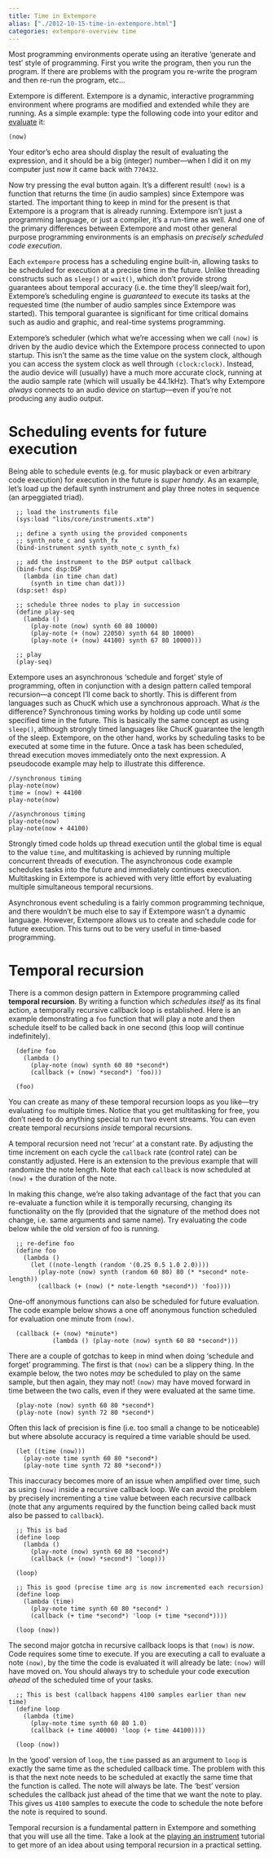 ```yaml
---
title: Time in Extempore
alias: ["./2012-10-15-time-in-extempore.html"]
categories: extempore-overview time
---
```


Most programming environments operate using an iterative ‘generate and
test’ style of programming. First you write the program, then you run
the program. If there are problems with the program you re-write the
program and then re-run the program, etc…

Extempore is different. Extempore is a dynamic, interactive programming
environment where programs are modified and extended while they are
running. As a simple example: type the following code into your editor
and [evaluate](2012-09-26-interacting-with-the-extempore-compiler.org)
it:

``` {.extempore}
(now)
```

Your editor’s echo area should display the result of evaluating the
expression, and it should be a big (integer) number—when I did it on my
computer just now it came back with `770432`.

Now try pressing the eval button again. It’s a different result! `(now)`
is a function that returns the time (in audio samples) since Extempore
was started. The important thing to keep in mind for the present is that
Extempore is a program that is already running. Extempore isn’t just a
programming language, or just a compiler, it’s a run-time as well. And
one of the primary differences between Extempore and most other general
purpose programming environments is an emphasis on *precisely scheduled
code execution*.

Each `extempore` process has a scheduling engine built-in, allowing
tasks to be scheduled for execution at a precise time in the future.
Unlike threading constructs such as `sleep()` or `wait()`, which don’t
provide strong guarantees about temporal accuracy (i.e. the time they’ll
sleep/wait for), Extempore’s scheduling engine is *guaranteed* to
execute its tasks at the requested time (the number of audio samples
since Extempore was started). This temporal guarantee is significant for
time critical domains such as audio and graphic, and real-time systems
programming.

Extempore’s scheduler (which what we’re accessing when we call `(now)`
is driven by the audio device which the Extempore process connected to
upon startup. This isn’t the same as the time value on the system clock,
although you can access the system clock as well through
`(clock:clock)`. Instead, the audio device will (usually) have a much
more accurate clock, running at the audio sample rate (which will
usually be 44.1kHz). That’s why Extempore *always* connects to an audio
device on startup—even if you’re not producing any audio output.

# Scheduling events for future execution

Being able to schedule events (e.g. for music playback or even arbitrary
code execution) for execution in the future is *super handy*. As an
example, let’s load up the default synth instrument and play three notes
in sequence (an arpeggiated triad).

``` {.extempore}
  ;; load the instruments file 
  (sys:load "libs/core/instruments.xtm")

  ;; define a synth using the provided components
  ;; synth_note_c and synth_fx
  (bind-instrument synth synth_note_c synth_fx)

  ;; add the instrument to the DSP output callback
  (bind-func dsp:DSP
    (lambda (in time chan dat)
      (synth in time chan dat)))
  (dsp:set! dsp)

  ;; schedule three nodes to play in succession
  (define play-seq
    (lambda ()
      (play-note (now) synth 60 80 10000)
      (play-note (+ (now) 22050) synth 64 80 10000)
      (play-note (+ (now) 44100) synth 67 80 10000)))

  ;; play
  (play-seq)

```

Extempore uses an asynchronous ‘schedule and forget’ style of
programming, often in conjunction with a design pattern called temporal
recursion—a concept I’ll come back to shortly. This is different from
languages such as ChucK which use a synchronous approach. What *is* the
difference? Synchronous timing works by holding up code until some
specified time in the future. This is basically the same concept as
using `sleep()`, although strongly timed languages like ChucK guarantee
the length of the sleep. Extempore, on the other hand, works by
scheduling tasks to be executed at some time in the future. Once a task
has been scheduled, thread execution moves immediately onto the next
expression. A pseudocode example may help to illustrate this difference.

``` {.extempore}
//synchronous timing
play-note(now)
time = (now) + 44100
play-note(now)

//asynchronous timing
play-note(now)
play-note(now + 44100)
```

Strongly timed code holds up thread execution until the global time is
equal to the value `time`, and multitasking is achieved by running
multiple concurrent threads of execution. The asynchronous code example
schedules tasks into the future and immediately continues execution.
Multitasking in Extempore is achieved with very little effort by
evaluating multiple simultaneous temporal recursions.

Asynchronous event scheduling is a fairly common programming technique,
and there wouldn’t be much else to say if Extempore wasn’t a dynamic
language. However, Extempore allows us to create and schedule code for
future execution. This turns out to be very useful in time-based
programming.

# Temporal recursion

There is a common design pattern in Extempore programming called
**temporal recursion**. By writing a function which *schedules itself*
as its final action, a temporally recursive callback loop is
established. Here is an example demonstrating a `foo` function that will
play a note and then schedule itself to be called back in one second
(this loop will continue indefinitely).

``` {.extempore}
  (define foo
    (lambda ()
      (play-note (now) synth 60 80 *second*)
      (callback (+ (now) *second*) 'foo)))

  (foo)  
```

You can create as many of these temporal recursion loops as you like—try
evaluating `foo` multiple times. Notice that you get multitasking for
free, you don’t need to do anything special to run two event streams.
You can even create temporal recursions *inside* temporal recursions.

A temporal recursion need not ‘recur’ at a constant rate. By adjusting
the time increment on each cycle the `callback` rate (control rate) can
be constantly adjusted. Here is an extension to the previous example
that will randomize the note length. Note that each `callback` is now
scheduled at `(now)` + the duration of the note.

In making this change, we’re also taking advantage of the fact that you
can re-evaluate a function while it is temporally recursing, changing
its functionality on the fly (provided that the signature of the method
does not change, i.e. same arguments and same name). Try evaluating the
code below while the old version of foo is running.

``` {.extempore}
  ;; re-define foo
  (define foo
    (lambda ()
      (let ((note-length (random '(0.25 0.5 1.0 2.0))))
        (play-note (now) synth (random 60 80) 80 (* *second* note-length))
        (callback (+ (now) (* note-length *second*)) 'foo))))
```

One-off anonymous functions can also be scheduled for future evaluation.
The code example below shows a one off anonymous function scheduled for
evaluation one minute from `(now)`.

``` {.extempore}
  (callback (+ (now) *minute*)
            (lambda () (play-note (now) synth 60 80 *second*)))
```

There are a couple of gotchas to keep in mind when doing ‘schedule and
forget’ programming. The first is that `(now)` can be a slippery thing.
In the example below, the two notes *may* be scheduled to play on the
same sample, but then again, they may not! `(now)` may have moved
forward in time between the two calls, even if they were evaluated at
the same time.

``` {.extempore}
  (play-note (now) synth 60 80 *second*)
  (play-note (now) synth 72 80 *second*)
```

Often this lack of precision is fine (i.e. too small a change to be
noticeable) but where absolute accuracy is required a time variable
should be used.

``` {.extempore}
  (let ((time (now)))
    (play-note time synth 60 80 *second*)
    (play-note time synth 72 80 *second*))
```

This inaccuracy becomes more of an issue when amplified over time, such
as using `(now)` inside a recursive callback loop. We can avoid the
problem by precisely incrementing a `time` value between each recursive
callback (note that any arguments required by the function being called
back must also be passed to `callback`).

``` {.extempore}
  ;; This is bad
  (define loop
    (lambda ()
      (play-note (now) synth 60 80 *second*)
      (callback (+ (now) *second*) 'loop)))

  (loop)

  ;; This is good (precise time arg is now incremented each recursion)
  (define loop
    (lambda (time)
      (play-note time synth 60 80 *second* )
      (callback (+ time *second*) 'loop (+ time *second*))))

  (loop (now))
```

The second major gotcha in recursive callback loops is that `(now)` is
*now*. Code requires some time to execute. If you are executing a call
to evaluate a note `(now)`, by the time the code is evaluated it will
already be late: `(now)` will have moved on. You should always try to
schedule your code execution *ahead* of the scheduled time of your
tasks.

``` {.extempore}
  ;; This is best (callback happens 4100 samples earlier than new time)
  (define loop
    (lambda (time)
      (play-note time synth 60 80 1.0)
      (callback (+ time 40000) 'loop (+ time 44100))))

  (loop (now))
```

In the ‘good’ version of `loop`, the `time` passed as an argument to
`loop` is exactly the same time as the scheduled callback time. The
problem with this is that the next note needs to be scheduled at exactly
the same time that the function is called. The note will always be late.
The ‘best’ version schedules the callback just ahead of the time that we
want the note to play. This gives us `4100` samples to execute the code
to schedule the note before the note is required to sound.

Temporal recursion is a fundamental pattern in Extempore and something
that you will use all the time. Take a look at the [playing an
instrument](2012-10-15-playing-an-instrument-part-ii.org) tutorial to
get more of an idea about using temporal recursion in a practical
setting.
